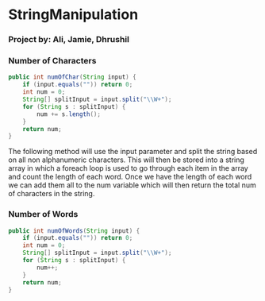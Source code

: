 # StringManipulation
### Project by: Ali, Jamie, Dhrushil

### Number of Characters
```java
public int numOfChar(String input) {
    if (input.equals("")) return 0;
    int num = 0;
    String[] splitInput = input.split("\\W+");
    for (String s : splitInput) {
        num += s.length();
    }
    return num;
}
```
The following method will use the input parameter and split the string based on all non alphanumeric characters. This will then be stored into a string array in which a foreach loop is used to go through each item in the array and count the length of each word. Once we have the length of each word we can add them all to the num variable which will then return the total num of characters in the string.

### Number of Words
```java
public int numOfWords(String input) {
    if (input.equals("")) return 0;
    int num = 0;
    String[] splitInput = input.split("\\W+");
    for (String s : splitInput) {
        num++;
    }
    return num;
}
```

